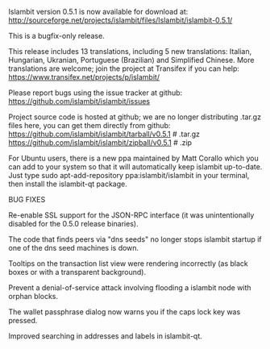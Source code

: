 Islambit version 0.5.1 is now available for download at:
http://sourceforge.net/projects/islambit/files/Islambit/islambit-0.5.1/

This is a bugfix-only release.

This release includes 13 translations, including 5 new translations:
Italian, Hungarian, Ukranian, Portuguese (Brazilian) and Simplified Chinese.
More translations are welcome; join the project at Transifex if you can help:
https://www.transifex.net/projects/p/islambit/

Please report bugs using the issue tracker at github:
https://github.com/islambit/islambit/issues

Project source code is hosted at github; we are no longer
distributing .tar.gz files here, you can get them
directly from github:
https://github.com/islambit/islambit/tarball/v0.5.1  # .tar.gz
https://github.com/islambit/islambit/zipball/v0.5.1  # .zip

For Ubuntu users, there is a new ppa maintained by Matt Corallo which
you can add to your system so that it will automatically keep
islambit up-to-date.  Just type
sudo apt-add-repository ppa:islambit/islambit
in your terminal, then install the islambit-qt package.


BUG FIXES

Re-enable SSL support for the JSON-RPC interface (it was unintentionally
disabled for the 0.5.0 release binaries).

The code that finds peers via "dns seeds" no longer stops islambit startup
if one of the dns seed machines is down.

Tooltips on the transaction list view were rendering incorrectly (as black boxes
or with a transparent background).

Prevent a denial-of-service attack involving flooding a islambit node with
orphan blocks.

The wallet passphrase dialog now warns you if the caps lock key was pressed.

Improved searching in addresses and labels in islambit-qt.
